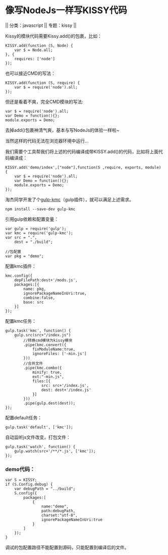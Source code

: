 # 像写NodeJs一样写KISSY代码

|| 分类：javascript || 专题：kissy ||  

Kissy的模块代码需要Kissy.add()的包裹，比如：

    KISSY.add(function (S, Node) {
        var $ = Node.all;
    }, {
        requires: ['node']
    });
    

也可以接近CMD的写法：

    KISSY.add(function (S, require) {
        var $ = require('node').all;
    });
    

但还是看着不爽，完全CMD模块的写法:

    var $ = require('node').all;    
    var Demo = function(){};
    module.exports = Demo;
    

去掉add()包裹神清气爽，基本与写NodeJs的体验一样啦~

当然这样的代码无法在浏览器环境中运行...

我们需要个工具帮我们将上述的代码编译成带KISSY.add()的代码，比如将上面代码编译成：

    KISSY.add('demo/index',["node"],function(S ,require, exports, module) {
        var $ = require('node').all;
        var Demo = function(){};
        module.exports = Demo;
    });
    

淘杰同学开发了个[gulp-kmc][1]（gulp插件），就可以满足上述需求。

    npm install --save-dev gulp-kmc
    

引用gulp依赖和配置变量：

    var gulp = require('gulp');
    var kmc = require('gulp-kmc');
    var src = ".",
        dest = "./build";
    
    //包配置
    var pkg = "demo";
    

配置kmc插件：

    kmc.config({
        depFilePath:dest+'/mods.js',
        packages:[{
            name: pkg,
            ignorePackageNameInUri:true,
            combine:false,
            base: src
        }]
    });
    

配置kmc任务：

    gulp.task('kmc', function() {
        gulp.src(src+"/index.js")
            //转换cmd模块为kissy模块
            .pipe(kmc.convert({
                fixModuleName:true,
                ignoreFiles: ['-min.js']
            }))
            //合并文件
            .pipe(kmc.combo({
                minify: true,
                ext:"-min.js",
                files:[{
                    src: src+'/index.js',
                    dest: dest+'/index.js'
                }]
            }))
            .pipe(gulp.dest(dest));
    });
    

配置default任务：

    gulp.task('default', ['kmc']);
    

自动监听js文件改变，打包文件：

    gulp.task('watch', function() {
        gulp.watch(src+'/**/*.js', ['kmc']);
    });
    

### demo代码：

    var S = KISSY;
    if (S.Config.debug) {
        var debugPath = "../build";
        S.config({
            packages:[
                {
                    name:"demo",
                    path:debugPath,
                    charset:"utf-8",
                    ignorePackageNameInUri:true
                }
            ]
        });
    }
    

调试的包配置路径不能配置到源码，只能配置到编译后的文件。

 [1]: https://www.npmjs.org/package/gulp-kmc